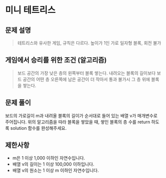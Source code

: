 # 미니 테트리스

## 문제 설명
> 테트리스와 유사한 게임, 규칙은 다르다.
> 높이가 1인 가로 일자형 블록, 회전 불가


## 게임에서 승리를 위한 조건 (알고리즘)
> 보드 공간의 가장 낮은 층의 왼쪽부터 블록 쌓는다.
> 내려오는 블록의 길이보다 보드 공간의 어떤 층 오른쪽에 남은 공간이 더 작아서 통과 불가시 그 층 위에 블록을 쌓는다.

## 문제 풀이
보드의 가로길이 m과 내려올 블록의 길이가 순서대로 들어 있는 배열 v가 매개변수로 주어집니다. 
위의 알고리즘을 따라 블록을 쌓았을 때, 쌓인 블록의 층 수를 return 하도록 solution 함수를 완성해주세요.

## 제한사항
- m은 1 이상 1,000 이하인 자연수입니다.
- 배열 v의 길이는 1 이상 100,000 이하입니다.
- 배열 v의 원소는 1 이상 m 이하인 자연수입니다.